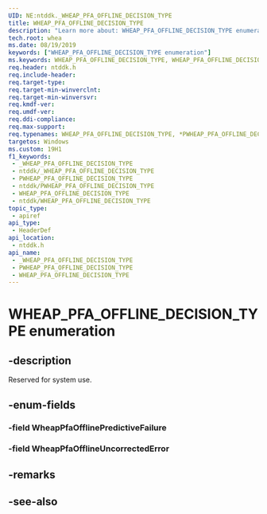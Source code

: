 ```yaml
---
UID: NE:ntddk._WHEAP_PFA_OFFLINE_DECISION_TYPE
title: WHEAP_PFA_OFFLINE_DECISION_TYPE
description: "Learn more about: WHEAP_PFA_OFFLINE_DECISION_TYPE enumeration"
tech.root: whea
ms.date: 08/19/2019
keywords: ["WHEAP_PFA_OFFLINE_DECISION_TYPE enumeration"]
ms.keywords: WHEAP_PFA_OFFLINE_DECISION_TYPE, WHEAP_PFA_OFFLINE_DECISION_TYPE, *PWHEAP_PFA_OFFLINE_DECISION_TYPE,
req.header: ntddk.h
req.include-header: 
req.target-type: 
req.target-min-winverclnt: 
req.target-min-winversvr: 
req.kmdf-ver: 
req.umdf-ver: 
req.ddi-compliance: 
req.max-support: 
req.typenames: WHEAP_PFA_OFFLINE_DECISION_TYPE, *PWHEAP_PFA_OFFLINE_DECISION_TYPE
targetos: Windows
ms.custom: 19H1
f1_keywords:
 - _WHEAP_PFA_OFFLINE_DECISION_TYPE
 - ntddk/_WHEAP_PFA_OFFLINE_DECISION_TYPE
 - PWHEAP_PFA_OFFLINE_DECISION_TYPE
 - ntddk/PWHEAP_PFA_OFFLINE_DECISION_TYPE
 - WHEAP_PFA_OFFLINE_DECISION_TYPE
 - ntddk/WHEAP_PFA_OFFLINE_DECISION_TYPE
topic_type:
 - apiref
api_type:
 - HeaderDef
api_location:
 - ntddk.h
api_name:
 - _WHEAP_PFA_OFFLINE_DECISION_TYPE
 - PWHEAP_PFA_OFFLINE_DECISION_TYPE
 - WHEAP_PFA_OFFLINE_DECISION_TYPE
---
```


# WHEAP_PFA_OFFLINE_DECISION_TYPE enumeration


## -description

Reserved for system use.

## -enum-fields

### -field WheapPfaOfflinePredictiveFailure 

### -field WheapPfaOfflineUncorrectedError 

## -remarks

## -see-also


